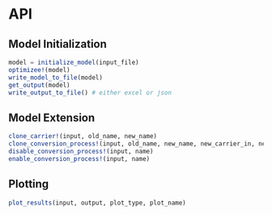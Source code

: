 # API


## Model Initialization

```julia
model = initialize_model(input_file)
optimizee!(model)
write_model_to_file(model)
get_output(model)
write_output_to_file() # either excel or json
```



## Model Extension

```julia
clone_carrier!(input, old_name, new_name)
clone_conversion_process!(input, old_name, new_name, new_carrier_in, new_carrier_out)
disable_conversion_process!(input, name)
enable_conversion_process!(input, name)
```

## Plotting

```julia
plot_results(input, output, plot_type, plot_name)
```